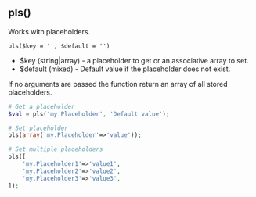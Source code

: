 ## pls()
Works with placeholders.

```pls($key = '', $default = '')```

- $key (string|array) - a placeholder to get or an associative array to set.
- $default (mixed) - Default value if the placeholder does not exist.

If no arguments are passed the function return an array of all stored placeholders.
```php
# Get a placeholder
$val = pls('my.Placeholder', 'Default value');

# Set placeholder
pls(array('my.Placeholder'=>'value'));

# Set multiple placeholders
pls([
    'my.Placeholder1'=>'value1',
    'my.Placeholder2'=>'value2',
    'my.Placeholder3'=>'value3',
]);
```